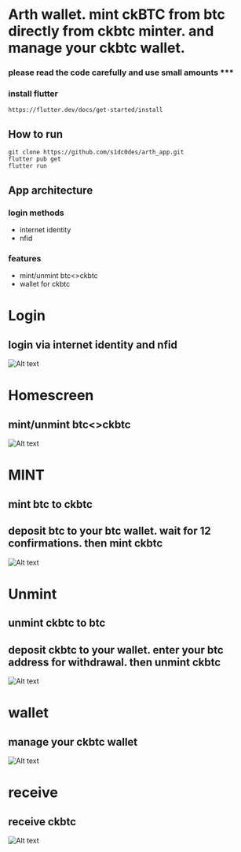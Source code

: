 
# Arth wallet. mint ckBTC from btc directly from ckbtc minter. and manage your ckbtc wallet.
### please read the code carefully and use small amounts ***

### install flutter
    https://flutter.dev/docs/get-started/install


## How to run
   ```
   git clone https://github.com/s1dc0des/arth_app.git
   flutter pub get
   flutter run
   ```




## App architecture

### login methods
   - internet identity
   - nfid


### features
   - mint/unmint btc<>ckbtc
   - wallet for ckbtc


# Login
## login via internet identity and nfid
![Alt text](/screenshots/login.jpeg)

# Homescreen
## mint/unmint btc<>ckbtc
![Alt text](/screenshots/home.png)

# MINT
## mint btc to ckbtc
## deposit btc to your btc wallet. wait for 12 confirmations. then mint ckbtc
![Alt text](/screenshots/mint.png)


# Unmint
## unmint ckbtc to btc
## deposit ckbtc to your wallet. enter your btc address for withdrawal. then unmint ckbtc
![Alt text](/screenshots/unmint.png)


# wallet
## manage your ckbtc wallet
![Alt text](/screenshots/wallet.png)

# receive
## receive ckbtc
![Alt text](/screenshots/qr.png)